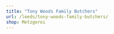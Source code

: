 ```yaml
---
title: "Tony Woods Family Butchers"
url: /leeds/tony-woods-family-butchers/
shop: Metzgerei
---
```

